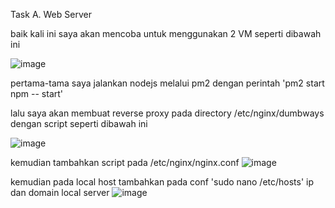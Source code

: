 Task A. Web Server

baik kali ini saya akan mencoba untuk menggunakan 2 VM seperti dibawah ini

![image](https://user-images.githubusercontent.com/52950376/226767979-c7e5cdc8-c6ee-431e-bc60-cd3f7537f6be.png)

pertama-tama saya jalankan nodejs melalui pm2 dengan perintah 'pm2 start npm -- start'

lalu saya akan membuat reverse proxy pada directory /etc/nginx/dumbways dengan script seperti dibawah ini

![image](https://user-images.githubusercontent.com/52950376/226771332-451539fc-9f35-496c-9e0c-633f3276fd01.png)

kemudian tambahkan script pada /etc/nginx/nginx.conf
![image](https://user-images.githubusercontent.com/52950376/226769811-d769ed2f-5bf2-40d0-a04e-34cc647959d2.png)

kemudian pada local host tambahkan pada conf 'sudo nano /etc/hosts' ip dan domain local server
![image](https://user-images.githubusercontent.com/52950376/226770354-79c37138-e742-497f-8d2c-046ad6b4785d.png)
